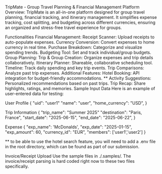TripMate - Group Travel Planning & Financial Management Platform
Overview:
TripMate is an all-in-one platform designed for group travel planning, financial tracking, and itinerary management. It simplifies expense tracking, cost splitting, and budgeting across different currencies, ensuring an organized and stress-free travel experience for groups.


Functionalities
Financial Management:
Receipt Scanner: Upload receipts to auto-populate expenses.
Currency Conversion: Convert expenses to home currency in real time.
Purchase Breakdown: Categorize and visualize spending trends.
Budgeting Tool: Set and track individual/group budgets.
Group Planning:
Trip & Group Creation: Organize expenses and trip details collaboratively.
Itinerary Planner: Shareable, collaborative scheduling tool.
Timeline: Track daily spending and key trip events.
Trip Comparisons: Analyze past trip expenses.
Additional Features:
Hotel Booking: API integration for budget-friendly accommodations. **
Activity Suggestions: Personalized recommendations based on past trips.
Trip Recap: Share highlights, ratings, and memories.
Sample Input Data
Here is an example of user-entered data for testing:

User Profile { "uid": "user1" "name": "user", "home_currency": "USD", }

Trip Information { "trip_name": "Summer 2025" "destination": "Paris, France", "start_date": "2025-06-15", "end_date": "2025-06-22", }

Expense { "exp_name": 'McDonalds', "exp_date": "2025-01-15", "exp_amount": 60, "currency_id": "EUR", "members": ['user1','user2'] }

** to be able to use the hotel search feature, you will need to add a .env file in the root directory, which can be found as part of our submission.

Invoice/Receipt Upload
Use the sample files in ./.samples/. The invoice/receipt parsing is hard coded right now to these two files specifically.
